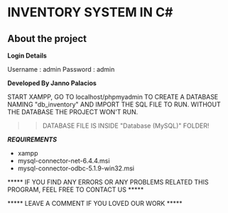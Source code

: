 

# INVENTORY SYSTEM IN C#

## About the project

**Login Details**

Username : admin
Password : admin

**Developed By Janno Palacios**

START XAMPP, 
GO TO localhost/phpmyadmin TO CREATE A DATABASE NAMING "db_inventory" AND IMPORT THE SQL FILE TO RUN.
WITHOUT THE DATABASE THE PROJECT WON'T RUN.

>>DATABASE FILE IS INSIDE "Database (MySQL)" FOLDER!

***REQUIREMENTS***

- xampp
- mysql-connector-net-6.4.4.msi
- mysql-connector-odbc-5.1.9-win32.msi

***** IF YOU FIND ANY ERRORS OR ANY PROBLEMS RELATED THIS PROGRAM, FEEL FREE TO CONTACT US *****  


***** LEAVE A COMMENT IF YOU LOVED OUR WORK *****



